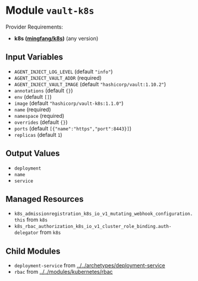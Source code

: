 
# Module `vault-k8s`

Provider Requirements:
* **k8s ([mingfang/k8s](https://registry.terraform.io/providers/mingfang/k8s/latest))** (any version)

## Input Variables
* `AGENT_INJECT_LOG_LEVEL` (default `"info"`)
* `AGENT_INJECT_VAULT_ADDR` (required)
* `AGENT_INJECT_VAULT_IMAGE` (default `"hashicorp/vault:1.10.2"`)
* `annotations` (default `{}`)
* `env` (default `[]`)
* `image` (default `"hashicorp/vault-k8s:1.1.0"`)
* `name` (required)
* `namespace` (required)
* `overrides` (default `{}`)
* `ports` (default `[{"name":"https","port":8443}]`)
* `replicas` (default `1`)

## Output Values
* `deployment`
* `name`
* `service`

## Managed Resources
* `k8s_admissionregistration_k8s_io_v1_mutating_webhook_configuration.this` from `k8s`
* `k8s_rbac_authorization_k8s_io_v1_cluster_role_binding.auth-delegator` from `k8s`

## Child Modules
* `deployment-service` from [../../archetypes/deployment-service](../../archetypes/deployment-service)
* `rbac` from [../../modules/kubernetes/rbac](../../modules/kubernetes/rbac)


